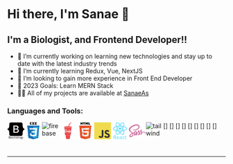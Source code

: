 # Hi there, I'm Sanae 👋 

## I'm a Biologist, and Frontend Developer!!

- 🔭 I’m currently working on learning new technologies and stay up to date with the latest industry trends
- 🌱 I’m currently learning Redux, Vue, NextJS 
- 🤝 I’m looking to gain more experience in Front End Developer
- 🥅 2023 Goals: Learn MERN Stack
- 👨‍💻 All of my projects are available at [SanaeAs][website]

### Languages and Tools:

[<img align="left" src="https://raw.githubusercontent.com/devicons/devicon/master/icons/bootstrap/bootstrap-plain-wordmark.svg" alt="bootstrap" width="40" height="40"/>]
[<img align="left" src="https://raw.githubusercontent.com/devicons/devicon/master/icons/css3/css3-original-wordmark.svg" alt="css3" width="40" height="40"/>]
[<img align="left" src="https://www.vectorlogo.zone/logos/firebase/firebase-icon.svg" alt="firebase" width="40" height="40"/>]
[<img align="left" src="https://raw.githubusercontent.com/devicons/devicon/master/icons/gulp/gulp-plain.svg" alt="gulp" width="40" height="40"/>]
[<img align="left" src="https://raw.githubusercontent.com/devicons/devicon/master/icons/html5/html5-original-wordmark.svg" alt="html5" width="40" height="40"/>]
[<img align="left" src="https://raw.githubusercontent.com/devicons/devicon/master/icons/javascript/javascript-original.svg" alt="javascript" width="40" height="40"/>]
[<img align="left" src="https://raw.githubusercontent.com/devicons/devicon/master/icons/react/react-original-wordmark.svg" alt="react" width="40" height="40"/>]
[<img align="left" src="https://raw.githubusercontent.com/devicons/devicon/master/icons/sass/sass-original.svg" alt="sass" width="40" height="40"/>]
[<img align="left" src="https://www.vectorlogo.zone/logos/tailwindcss/tailwindcss-icon.svg" alt="tailwind" width="40" height="40"/>]

<br />
<br />

---



[website]: https://sanae-as.web.app/
